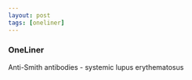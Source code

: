```yaml
---
layout: post
tags: [oneliner]
---
```



### OneLiner

Anti-Smith antibodies - systemic lupus erythematosus
